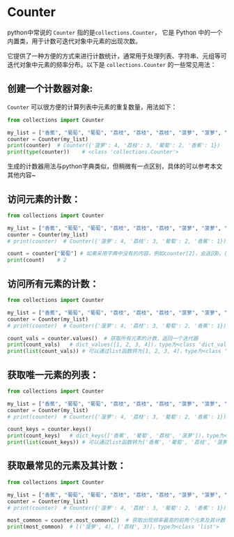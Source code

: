 # Counter

python中常说的 `Counter` 指的是`collections.Counter`， 它是 Python 中的一个内置类，用于计数可迭代对象中元素的出现次数。<br>

它提供了一种方便的方式来进行计数统计，通常用于处理列表、字符串、元组等可迭代对象中元素的频率分布。以下是 `collections.Counter` 的一些常见用法：<br>

## 创建一个计数器对象:

`Counter` 可以很方便的计算列表中元素的重复数量，用法如下：<br>

```python
from collections import Counter

my_list = ["香蕉", "葡萄", "葡萄", "荔枝", "荔枝", "荔枝", "菠萝", "菠萝", "菠萝", "菠萝"]
counter = Counter(my_list)
print(counter)  # Counter({'菠萝': 4, '荔枝': 3, '葡萄': 2, '香蕉': 1})
print(type(counter))    # <class 'collections.Counter'>
```

生成的计数器用法与python字典类似，但稍微有一点区别，具体的可以参考本文其他内容~<br>

## 访问元素的计数：

```python
from collections import Counter

my_list = ["香蕉", "葡萄", "葡萄", "荔枝", "荔枝", "荔枝", "菠萝", "菠萝", "菠萝", "菠萝"]
counter = Counter(my_list)
# print(counter)  # Counter({'菠萝': 4, '荔枝': 3, '葡萄': 2, '香蕉': 1})

count = counter["葡萄"] # 如果采用字典中没有的内容，例如counter[2]，会返回0。(不会报错)
print(count)    # 2
```

## 访问所有元素的计数：

```python
from collections import Counter

my_list = ["香蕉", "葡萄", "葡萄", "荔枝", "荔枝", "荔枝", "菠萝", "菠萝", "菠萝", "菠萝"]
counter = Counter(my_list)
# print(counter)  # Counter({'菠萝': 4, '荔枝': 3, '葡萄': 2, '香蕉': 1})

count_vals = counter.values()  # 获取所有元素的计数，返回一个迭代器
print(count_vals)   # dict_values([1, 2, 3, 4])，type为<class 'dict_values'>
print(list(count_vals)) # 可以通过list函数转为[1, 2, 3, 4]，type为<class 'list'>
```

## 获取唯一元素的列表：

```python
from collections import Counter

my_list = ["香蕉", "葡萄", "葡萄", "荔枝", "荔枝", "荔枝", "菠萝", "菠萝", "菠萝", "菠萝"]
counter = Counter(my_list)
# print(counter)  # Counter({'菠萝': 4, '荔枝': 3, '葡萄': 2, '香蕉': 1})

count_keys = counter.keys()
print(count_keys)   # dict_keys(['香蕉', '葡萄', '荔枝', '菠萝'])，type为<class 'dict_keys'>
print(list(count_keys)) # 可以通过list函数转为['香蕉', '葡萄', '荔枝', '菠萝']，type为<class 'list'>
```

## 获取最常见的元素及其计数：

```python
from collections import Counter

my_list = ["香蕉", "葡萄", "葡萄", "荔枝", "荔枝", "荔枝", "菠萝", "菠萝", "菠萝", "菠萝"]
counter = Counter(my_list)
# print(counter)  # Counter({'菠萝': 4, '荔枝': 3, '葡萄': 2, '香蕉': 1})

most_common = counter.most_common(2)  # 获取出现频率最高的前两个元素及其计数
print(most_common)  # [('菠萝', 4), ('荔枝', 3)]，type为<class 'list'>
```